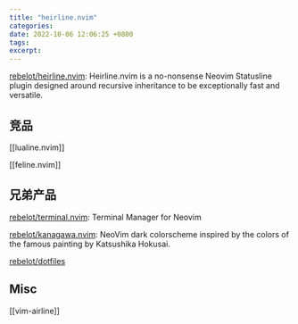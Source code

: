 ```yaml
---
title: "heirline.nvim"
categories: 
date: 2022-10-06 12:06:25 +0800
tags: 
excerpt: 
---
```









[rebelot/heirline.nvim](https://github.com/rebelot/heirline.nvim): Heirline.nvim is a no-nonsense Neovim Statusline plugin designed around recursive inheritance to be exceptionally fast and versatile.





## 竞品


[[lualine.nvim]]

[[feline.nvim]]


## 兄弟产品


[rebelot/terminal.nvim](https://github.com/rebelot/terminal.nvim): Terminal Manager for Neovim

[rebelot/kanagawa.nvim](https://github.com/rebelot/kanagawa.nvim): NeoVim dark colorscheme inspired by the colors of the famous painting by Katsushika Hokusai.

[rebelot/dotfiles](https://github.com/rebelot/dotfiles)


## Misc

[[vim-airline]]


